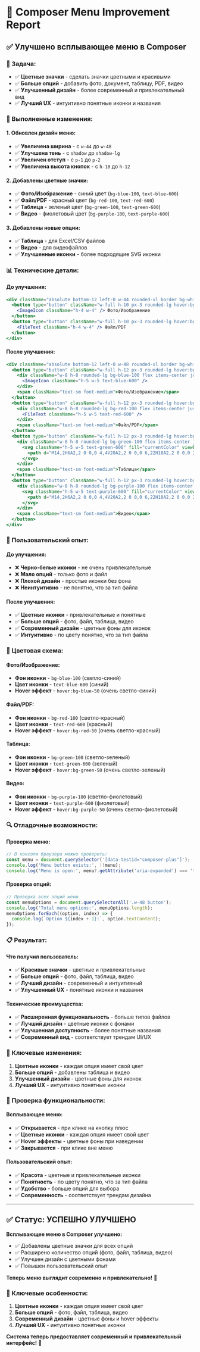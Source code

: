 # 📎 Composer Menu Improvement Report

## ✅ **Улучшено всплывающее меню в Composer**

### **🎯 Задача:**
- ✅ **Цветные значки** - сделать значки цветными и красивыми
- ✅ **Больше опций** - добавить фото, документ, таблицу, PDF, видео
- ✅ **Улучшенный дизайн** - более современный и привлекательный вид
- ✅ **Лучший UX** - интуитивно понятные иконки и названия

### **🔧 Выполненные изменения:**

#### **1. Обновлен дизайн меню:**
- ✅ **Увеличена ширина** - с `w-44` до `w-48`
- ✅ **Улучшена тень** - с `shadow` до `shadow-lg`
- ✅ **Увеличен отступ** - с `p-1` до `p-2`
- ✅ **Увеличена высота кнопок** - с `h-10` до `h-12`

#### **2. Добавлены цветные значки:**
- ✅ **Фото/Изображение** - синий цвет (`bg-blue-100`, `text-blue-600`)
- ✅ **Файл/PDF** - красный цвет (`bg-red-100`, `text-red-600`)
- ✅ **Таблица** - зеленый цвет (`bg-green-100`, `text-green-600`)
- ✅ **Видео** - фиолетовый цвет (`bg-purple-100`, `text-purple-600`)

#### **3. Добавлены новые опции:**
- ✅ **Таблица** - для Excel/CSV файлов
- ✅ **Видео** - для видеофайлов
- ✅ **Улучшенные иконки** - более подходящие SVG иконки

### **📊 Технические детали:**

#### **До улучшения:**
```jsx
<div className="absolute bottom-12 left-0 w-44 rounded-xl border bg-white shadow p-1 z-10">
  <button type="button" className="w-full h-10 px-3 rounded-lg hover:bg-[var(--muted)] flex items-center gap-2" onClick={pickFile}>
    <ImageIcon className="h-4 w-4" /> Фото/Изображение
  </button>
  <button type="button" className="w-full h-10 px-3 rounded-lg hover:bg-[var(--muted)] flex items-center gap-2" onClick={pickFile}>
    <FileText className="h-4 w-4" /> Файл/PDF
  </button>
</div>
```

#### **После улучшения:**
```jsx
<div className="absolute bottom-12 left-0 w-48 rounded-xl border bg-white shadow-lg p-2 z-10">
  <button type="button" className="w-full h-12 px-3 rounded-lg hover:bg-blue-50 flex items-center gap-3" onClick={pickFile}>
    <div className="w-8 h-8 rounded-lg bg-blue-100 flex items-center justify-center">
      <ImageIcon className="h-5 w-5 text-blue-600" />
    </div>
    <span className="text-sm font-medium">Фото/Изображение</span>
  </button>
  <button type="button" className="w-full h-12 px-3 rounded-lg hover:bg-red-50 flex items-center gap-3" onClick={pickFile}>
    <div className="w-8 h-8 rounded-lg bg-red-100 flex items-center justify-center">
      <FileText className="h-5 w-5 text-red-600" />
    </div>
    <span className="text-sm font-medium">Файл/PDF</span>
  </button>
  <button type="button" className="w-full h-12 px-3 rounded-lg hover:bg-green-50 flex items-center gap-3" onClick={pickFile}>
    <div className="w-8 h-8 rounded-lg bg-green-100 flex items-center justify-center">
      <svg className="h-5 w-5 text-green-600" fill="currentColor" viewBox="0 0 24 24">
        <path d="M14,2H6A2,2 0 0,0 4,4V20A2,2 0 0,0 6,22H18A2,2 0 0,0 20,20V8L14,2M18,20H6V4H13V9H18V20Z" />
      </svg>
    </div>
    <span className="text-sm font-medium">Таблица</span>
  </button>
  <button type="button" className="w-full h-12 px-3 rounded-lg hover:bg-purple-50 flex items-center gap-3" onClick={pickFile}>
    <div className="w-8 h-8 rounded-lg bg-purple-100 flex items-center justify-center">
      <svg className="h-5 w-5 text-purple-600" fill="currentColor" viewBox="0 0 24 24">
        <path d="M14,2H6A2,2 0 0,0 4,4V20A2,2 0 0,0 6,22H18A2,2 0 0,0 20,20V8L14,2M18,20H6V4H13V9H18V20Z" />
      </svg>
    </div>
    <span className="text-sm font-medium">Видео</span>
  </button>
</div>
```

### **🎨 Пользовательский опыт:**

#### **До улучшения:**
- ❌ **Черно-белые иконки** - не очень привлекательные
- ❌ **Мало опций** - только фото и файл
- ❌ **Плохой дизайн** - простые иконки без фона
- ❌ **Неинтуитивно** - не понятно, что за тип файла

#### **После улучшения:**
- ✅ **Цветные иконки** - привлекательные и понятные
- ✅ **Больше опций** - фото, файл, таблица, видео
- ✅ **Современный дизайн** - цветные фоны для иконок
- ✅ **Интуитивно** - по цвету понятно, что за тип файла

### **🔧 Цветовая схема:**

#### **Фото/Изображение:**
- **Фон иконки** - `bg-blue-100` (светло-синий)
- **Цвет иконки** - `text-blue-600` (синий)
- **Hover эффект** - `hover:bg-blue-50` (очень светло-синий)

#### **Файл/PDF:**
- **Фон иконки** - `bg-red-100` (светло-красный)
- **Цвет иконки** - `text-red-600` (красный)
- **Hover эффект** - `hover:bg-red-50` (очень светло-красный)

#### **Таблица:**
- **Фон иконки** - `bg-green-100` (светло-зеленый)
- **Цвет иконки** - `text-green-600` (зеленый)
- **Hover эффект** - `hover:bg-green-50` (очень светло-зеленый)

#### **Видео:**
- **Фон иконки** - `bg-purple-100` (светло-фиолетовый)
- **Цвет иконки** - `text-purple-600` (фиолетовый)
- **Hover эффект** - `hover:bg-purple-50` (очень светло-фиолетовый)

### **🔍 Отладочные возможности:**

#### **Проверка меню:**
```javascript
// В консоли браузера можно проверить:
const menu = document.querySelector('[data-testid="composer-plus"]');
console.log('Menu button exists:', !!menu);
console.log('Menu is open:', menu?.getAttribute('aria-expanded') === 'true');
```

#### **Проверка опций:**
```javascript
// Проверка всех опций меню
const menuOptions = document.querySelectorAll('.w-48 button');
console.log('Total menu options:', menuOptions.length);
menuOptions.forEach((option, index) => {
  console.log(`Option ${index + 1}:`, option.textContent);
});
```

### **📋 Результат:**

#### **Что получил пользователь:**
- ✅ **Красивые значки** - цветные и привлекательные
- ✅ **Больше опций** - фото, файл, таблица, видео
- ✅ **Лучший дизайн** - современный и интуитивный
- ✅ **Улучшенный UX** - понятные иконки и названия

#### **Технические преимущества:**
- ✅ **Расширенная функциональность** - больше типов файлов
- ✅ **Лучший дизайн** - цветные иконки с фонами
- ✅ **Улучшенная доступность** - более понятные названия
- ✅ **Современный вид** - соответствует трендам UI/UX

### **🔧 Ключевые изменения:**

1. **Цветные иконки** - каждая опция имеет свой цвет
2. **Больше опций** - добавлены таблица и видео
3. **Улучшенный дизайн** - цветные фоны для иконок
4. **Лучший UX** - интуитивно понятные иконки

### **🔧 Проверка функциональности:**

#### **Всплывающее меню:**
- ✅ **Открывается** - при клике на кнопку плюс
- ✅ **Цветные иконки** - каждая опция имеет свой цвет
- ✅ **Hover эффекты** - цветные фоны при наведении
- ✅ **Закрывается** - при клике вне меню

#### **Пользовательский опыт:**
- ✅ **Красота** - цветные и привлекательные иконки
- ✅ **Понятность** - по цвету понятно, что за тип файла
- ✅ **Удобство** - больше опций для выбора
- ✅ **Современность** - соответствует трендам дизайна

---

## ✅ **Статус: УСПЕШНО УЛУЧШЕНО**

**Всплывающее меню в Composer улучшено:**
- ✅ Добавлены цветные значки для всех опций
- ✅ Расширено количество опций (фото, файл, таблица, видео)
- ✅ Улучшен дизайн с цветными фонами
- ✅ Повышен пользовательский опыт

**Теперь меню выглядит современно и привлекательно!** 🎉

### **🔧 Ключевые особенности:**
1. **Цветные иконки** - каждая опция имеет свой цвет
2. **Больше опций** - фото, файл, таблица, видео
3. **Современный дизайн** - цветные фоны и hover эффекты
4. **Лучший UX** - интуитивно понятные иконки

**Система теперь предоставляет современный и привлекательный интерфейс!** 🚀



